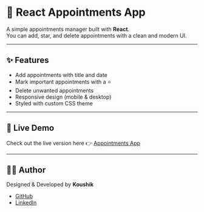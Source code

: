 # 📅 React Appointments App

A simple appointments manager built with **React**.  
You can add, star, and delete appointments with a clean and modern UI.

---

## ✨ Features
- Add appointments with title and date  
- Mark important appointments with a ⭐  
- Delete unwanted appointments  
- Responsive design (mobile & desktop)  
- Styled with custom CSS theme  

---

## 🚀 Live Demo
Check out the live version here 👉 [Appointments App](https://appointcheck.ccbp.tech/)

---

## 👨‍💻 Author
Designed & Developed by **Koushik**  

- [GitHub](https://github.com/Koushik-26-09)  
- [LinkedIn](https://www.linkedin.com/in/koushik26)  
